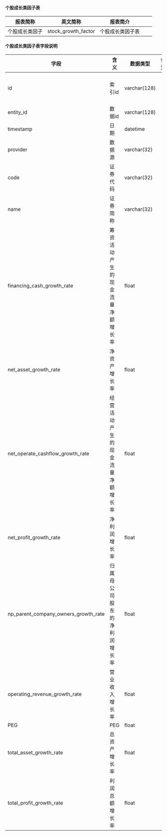 #### 个股成长类因子表

|报表简称|英文简称|报表简介|| |
|-----------|--------|--------|-----|-----|
|个股成长类因子|stock_growth_factor|个股成长类因子表|||
#### 个股成长类因子表字段说明
| 字段                                 | 含义                             | 数据类型     | 备注 | 索引     |
| ------------------------------------ | -------------------------------- | ------------ | ---- | -------- |
| id                                   | 索引id                           | varchar(128) |      | 主键索引 |
| entity_id                            | 数据id                           | varchar(128) |      |          |
| timestamp                            | 日期                             | datetime     |      |          |
| provider                             | 数据源                           | varchar(32)  |      |          |
| code                                 | 证券代码                         | varchar(32)  |      |          |
| name                                 | 证券简称                         | varchar(32)  |      |          |
| financing_cash_growth_rate           | 筹资活动产生的现金流量净额增长率 | float        |      |          |
| net_asset_growth_rate                | 净资产增长率                     | float        |      |          |
| net_operate_cashflow_growth_rate     | 经营活动产生的现金流量净额增长率 | float        |      |          |
| net_profit_growth_rate               | 净利润增长率                     | float        |      |          |
| np_parent_company_owners_growth_rate | 归属母公司股东的净利润增长率     | float        |      |          |
| operating_revenue_growth_rate        | 营业收入增长率                   | float        |      |          |
| PEG                                  | PEG                              | float        |      |          |
| total_asset_growth_rate              | 总资产增长率                     | float        |      |          |
| total_profit_growth_rate             | 利润总额增长率                   | float        |      |          |